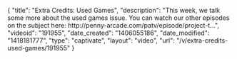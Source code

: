 {
    "title": "Extra Credits: Used Games",
    "description": "This week, we talk some more about the used games issue. You can watch our other episodes on the subject here: http:\/\/penny-arcade.com\/patv\/episode\/project-t...",
    "videoid": "191955",
    "date_created": "1406055186",
    "date_modified": "1418181777",
    "type": "captivate",
    "layout": "video",
    "url": "\/v\/extra-credits-used-games\/191955"
}